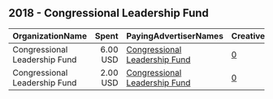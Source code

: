## 2018 - Congressional Leadership Fund 
|OrganizationName|Spent|PayingAdvertiserNames|CreativeUrls|Impressions|Genders|AgeBrackets|CountryCodes|BillingAddresses|CandidateBallotInformation|
|:---|---:|:---|:---|---:|:---|:---|:---|:---|:---|
|Congressional Leadership Fund|6.00 USD|[Congressional Leadership Fund](2018/Congressional_Leadership_Fund.md)|[0](https://www.snap.com/political-ads/asset/4e41590afe90c38e774a05d1de39376c395596c2c096093ba63139ddf4034be7?mediaType=mp4)|4,277|||united states|"1747 Pennsylvania Ave NW,Washington,20006,US"||
|Congressional Leadership Fund|2.00 USD|[Congressional Leadership Fund](2018/Congressional_Leadership_Fund.md)|[0](https://www.snap.com/political-ads/asset/b3d0dbc5652f35642319d1bd6cbbcdc334d02e4e1573660cd6ceea5c6f7dc723?mediaType=mp4)|1,972|||united states|"1747 Pennsylvania Ave NW,Washington,20006,US"||

